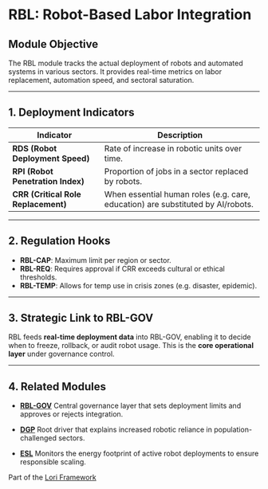 # RBL: Robot-Based Labor Integration

## Module Objective
The RBL module tracks the actual deployment of robots and automated systems in various sectors.
It provides real-time metrics on labor replacement, automation speed, and sectoral saturation.

---

## 1. Deployment Indicators

| Indicator | Description |
|----------|-------------|
| **RDS (Robot Deployment Speed)** | Rate of increase in robotic units over time. |
| **RPI (Robot Penetration Index)** | Proportion of jobs in a sector replaced by robots. |
| **CRR (Critical Role Replacement)** | When essential human roles (e.g. care, education) are substituted by AI/robots. |

---

## 2. Regulation Hooks

- **RBL-CAP**: Maximum limit per region or sector.
- **RBL-REQ**: Requires approval if CRR exceeds cultural or ethical thresholds.
- **RBL-TEMP**: Allows for temp use in crisis zones (e.g. disaster, epidemic).

---

## 3. Strategic Link to RBL-GOV
RBL feeds **real-time deployment data** into RBL-GOV, enabling it to decide when to freeze, rollback, or audit robot usage.
This is the **core operational layer** under governance control.

---

## 4. Related Modules

- [**RBL-GOV**](RBL-GOV.md)
Central governance layer that sets deployment limits and approves or rejects integration.

- [**DGP**](DGP.md)
Root driver that explains increased robotic reliance in population-challenged sectors.

- [**ESL**](ESL.md)
Monitors the energy footprint of active robot deployments to ensure responsible scaling.

Part of the [Lori Framework](https://frameworklori.github.io/lori-framework-site)



